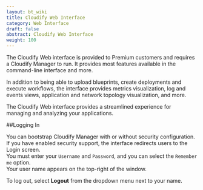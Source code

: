 ```yaml
---
layout: bt_wiki
title: Cloudify Web Interface
category: Web Interface
draft: false
abstract: Cloudify Web Interface
weight: 100
---
```


The Cloudify Web interface is provided to Premium customers and requires a Cloudify Manager to run. It provides most features available in the command-line interface and more.

In addition to being able to upload blueprints, create deployments and execute workflows, the interface provides metrics visualization, log and events views, application and network topology visualization, and more.

The Cloudify Web interface provides a streamlined experience for managing and analyzing your applications.

##Logging In

You can bootstrap Cloudify Manager with or without security configuration. If you have enabled security support, the interface redirects users to the Login screen.<br>
You must enter your `Username` and `Password`, and you can select the `Remember me` option.<br>
Your user name appears on the top-right of the window.

To log out, select **Logout** from the dropdown menu next to your name.



